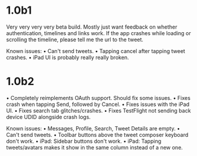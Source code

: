 # 1.0b1
Very very very very beta build. Mostly just want feedback on whether authentication, timelines and links work. If the app crashes while loading or scrolling the timeline, please tell me the url to the tweet.

Known issues:
• Can't send tweets.
• Tapping cancel after tapping tweet crashes.
• iPad UI is probably really really broken.

# 1.0b2
• Completely reimplements OAuth support. Should fix some issues.
• Fixes crash when tapping Send, followed by Cancel.
• Fixes issues with the iPad UI.
• Fixes search tab glitches/crashes.
• Fixes TestFlight not sending back device UDID alongside crash logs.

Known issues:
• Messages, Profile, Search, Tweet Details are empty.
• Can't send tweets.
• Toolbar buttons above the tweet composer keyboard don't work.
• iPad: Sidebar buttons don't work.
• iPad: Tapping tweets/avatars makes it show in the same column instead of a new one.

